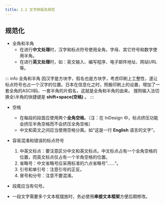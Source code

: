 ```yaml
---
title: 2.2 文字排版及规范
---
```


## 规范化
- 全角和半角
    - 在进行**中文处理**时，汉字和标点符号使用全角，字母、其它符号和数字使用半角。
    - 在进行**英文处理**时，如：英文输入、编写程序、电子邮件地址、网站URL等。

::: info 全角和半角
因汉字是方块字，假名也是方块字，考虑印刷上工整性，遂让标点符号也占一个汉字的位置。日本在信息化之时，照搬印刷上的设置，增加了一套全角的ASCII码、一套半角的片假名，这就是全角和半角的由来。
搜狗输入法切换全\半角的快捷键是 **shift+space(空格)** 。
:::

- 空格
    - 在每段的段首应使用两个**全角空格**。（注：在 InDesign 中，标点挤压功能会挤压半角空格而不会挤压全角空格）
    - 中文和英文之间应当使用空格分离。如“这是一行 **English** 语言的文字”。

- 容易混淆和错误的标点符号
    1. 中英文标点：要注意区分中文和英文标点。中文标点占有一个全角空格的位置，而英文标点仅占有一个半角空格的位置。
    2. 省略号：中文省略号应采用标准的六点省略号”……“。
    3. 引号和单引号：注意引号的正反。
    4. 冒号和分号：注意不要混淆。

- 段尾应当有句号。

- 一段文字需要多个文本框摆放时，务必使用**串接文本框架**方便后期修改。